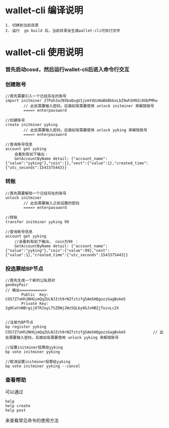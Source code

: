# wallet-cli 编译说明
    1. 切换到当前目录
    2. 运行  go build 后，当前目录会生成wallet-cli可执行文件

# wallet-cli 使用说明

### 首先启动cosd，然后运行wallet-cli后进入命令行交互

### 创建账号

    //首先需要引入一个已经存在的账号
    import initminer 27Pah3aJ8XbaQxgU1jxmYdUzWaBbBbbxLbZ9whSH9Zc8GbPMhw
            // 此处需要输入密码，后面如有需要使用 unlock initminer 来解锁账号
            ====> enterpassword
    
    //创建账号
    create initminer yyking
            // 此处需要输入密码，后面如有需要使用 unlock yyking 来解锁账号
            ====> enterpassword
            
    //查询账号信息
    account get yyking
        会看到有如下输出：
        GetAccountByName detail: {"account_name":{"value":"yyking"},"coin":{},"vest":{"value":1},"created_time":{"utc_seconds":1543375443}}
        
### 转账

    //首先需要解锁一个已经存在的账号
    unlock initminer
            // 此处需要输入之前设置的密码
            ====> enterpassword
    
    //转账
    transfer initminer yyking 99
                      
    //查询账号信息
    account get yyking
        //会看到有如下输出， coin为99 ：
        GetAccountByName detail: {"account_name":{"value":"yyking"},"coin":{"value":99},"vest":{"value":1},"created_time":{"utc_seconds":1543375443}}
    
### 投选票给BP节点

    //首先生成一个新的公私钥对
    genKeyPair
    // 输出===========>
           Public  Key:  COS7Z7oHh2NHGjmQqZULNJZch9rNZfztzfg5AmSHQgozzGagBokm5
           Private Key:  2gHCwYnNBrgij6TRJoyLTSZDWjJWzSQLby8GJvHBZjTuzvLc2X
 
    
    //注册为BP节点
    bp register yyking COS7Z7oHh2NHGjmQqZULNJZch9rNZfztzfg5AmSHQgozzGagBokm5            // 此处需要输入密码，后面如有需要使用 unlock yyking 来解锁账号
            
    //设置initminer投票给yyking
    bp vote initminer yyking
    
    //取消设置initminer投票给yyking
    bp vote initminer yyking --cancel
    
### 查看帮助
 
可以通过

    help 
    help create
    help post
    
来查看常见命令的使用方法



